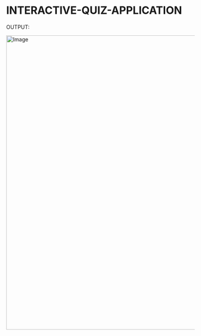 # INTERACTIVE-QUIZ-APPLICATION














OUTPUT:

<img width="1159" height="786" alt="Image" src="https://github.com/user-attachments/assets/3ce44fe1-5cca-4d06-9b08-732a2f011e32" />

